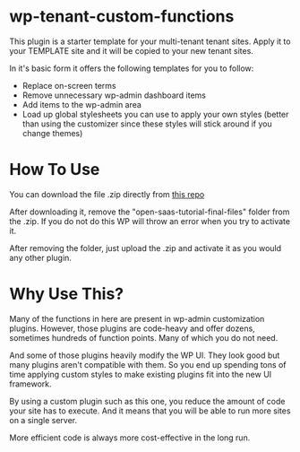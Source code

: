 # wp-tenant-custom-functions
This plugin is a starter template for your multi-tenant tenant sites.
Apply it to your TEMPLATE site and it will be copied to your new tenant sites.

In it's basic form it offers the following templates for you to follow:

- Replace on-screen terms
- Remove unnecessary wp-admin dashboard items
- Add items to the wp-admin area
- Load up global stylesheets you can use to apply your own styles (better than using the customizer since these styles will stick around if you change themes)

# How To Use
You can download the file .zip directly from [this repo](https://github.com/wpcloudpanel/wp-tenant-custom-functions/archive/refs/heads/main.zip)

After downloading it, remove the "open-saas-tutorial-final-files" folder from the .zip.  If you do not do this WP will throw an error when you try to activate it.

After removing the folder, just upload the .zip and activate it as you would any other plugin.

# Why Use This?
Many of the functions in here are present in wp-admin customization plugins.
However, those plugins are code-heavy and offer dozens, sometimes hundreds of function points.
Many of which you do not need.

And some of those plugins heavily modify the WP UI.  They look good but many plugins 
aren't compatible with them.  So you end up spending tons of time applying custom styles 
to make existing plugins fit into the new UI framework.

By using a custom plugin such as this one, you reduce the amount of code your site has to execute.
And it means that you will be able to run more sites on a single server.

More efficient code is always more cost-effective in the long run.
